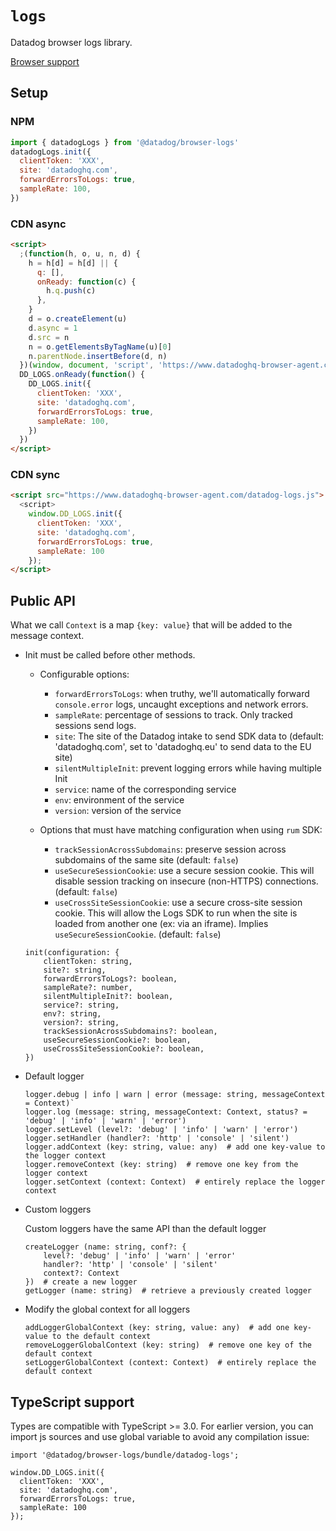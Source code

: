 # `logs`

Datadog browser logs library.

[Browser support](./BROWSER_SUPPORT.md#logger)

## Setup

### NPM

```javascript
import { datadogLogs } from '@datadog/browser-logs'
datadogLogs.init({
  clientToken: 'XXX',
  site: 'datadoghq.com',
  forwardErrorsToLogs: true,
  sampleRate: 100,
})
```

### CDN async

```html
<script>
  ;(function(h, o, u, n, d) {
    h = h[d] = h[d] || {
      q: [],
      onReady: function(c) {
        h.q.push(c)
      },
    }
    d = o.createElement(u)
    d.async = 1
    d.src = n
    n = o.getElementsByTagName(u)[0]
    n.parentNode.insertBefore(d, n)
  })(window, document, 'script', 'https://www.datadoghq-browser-agent.com/datadog-logs.js', 'DD_LOGS')
  DD_LOGS.onReady(function() {
    DD_LOGS.init({
      clientToken: 'XXX',
      site: 'datadoghq.com',
      forwardErrorsToLogs: true,
      sampleRate: 100,
    })
  })
</script>
```

### CDN sync

```html
<script src="https://www.datadoghq-browser-agent.com/datadog-logs.js">
  <script>
    window.DD_LOGS.init({
      clientToken: 'XXX',
      site: 'datadoghq.com',
      forwardErrorsToLogs: true,
      sampleRate: 100
    });
</script>
```

## Public API

What we call `Context` is a map `{key: value}` that will be added to the message context.

- Init must be called before other methods.

  - Configurable options:

    - `forwardErrorsToLogs`: when truthy, we'll automatically forward `console.error` logs, uncaught exceptions and network errors.
    - `sampleRate`: percentage of sessions to track. Only tracked sessions send logs.
    - `site`: The site of the Datadog intake to send SDK data to (default: 'datadoghq.com', set to 'datadoghq.eu' to send data to the EU site)
    - `silentMultipleInit`: prevent logging errors while having multiple Init
    - `service`: name of the corresponding service
    - `env`: environment of the service
    - `version`: version of the service

  - Options that must have matching configuration when using `rum` SDK:

    - `trackSessionAcrossSubdomains`: preserve session across subdomains of the same site (default: `false`)
    - `useSecureSessionCookie`: use a secure session cookie. This will disable session tracking on insecure (non-HTTPS) connections. (default: `false`)
    - `useCrossSiteSessionCookie`: use a secure cross-site session cookie. This will allow the Logs SDK to run when the site is loaded from another one (ex: via an iframe). Implies `useSecureSessionCookie`. (default: `false`)

  ```
  init(configuration: {
      clientToken: string,
      site?: string,
      forwardErrorsToLogs?: boolean,
      sampleRate?: number,
      silentMultipleInit?: boolean,
      service?: string,
      env?: string,
      version?: string,
      trackSessionAcrossSubdomains?: boolean,
      useSecureSessionCookie?: boolean,
      useCrossSiteSessionCookie?: boolean,
  })
  ```

- Default logger

  ```
  logger.debug | info | warn | error (message: string, messageContext = Context)`
  logger.log (message: string, messageContext: Context, status? = 'debug' | 'info' | 'warn' | 'error')
  logger.setLevel (level?: 'debug' | 'info' | 'warn' | 'error')
  logger.setHandler (handler?: 'http' | 'console' | 'silent')
  logger.addContext (key: string, value: any)  # add one key-value to the logger context
  logger.removeContext (key: string)  # remove one key from the logger context
  logger.setContext (context: Context)  # entirely replace the logger context
  ```

- Custom loggers

  Custom loggers have the same API than the default logger

  ```
  createLogger (name: string, conf?: {
      level?: 'debug' | 'info' | 'warn' | 'error'
      handler?: 'http' | 'console' | 'silent'
      context?: Context
  })  # create a new logger
  getLogger (name: string)  # retrieve a previously created logger
  ```

- Modify the global context for all loggers
  ```
  addLoggerGlobalContext (key: string, value: any)  # add one key-value to the default context
  removeLoggerGlobalContext (key: string)  # remove one key of the default context
  setLoggerGlobalContext (context: Context)  # entirely replace the default context
  ```

## TypeScript support

Types are compatible with TypeScript >= 3.0.
For earlier version, you can import js sources and use global variable to avoid any compilation issue:

```
import '@datadog/browser-logs/bundle/datadog-logs';

window.DD_LOGS.init({
  clientToken: 'XXX',
  site: 'datadoghq.com',
  forwardErrorsToLogs: true,
  sampleRate: 100
});
```
